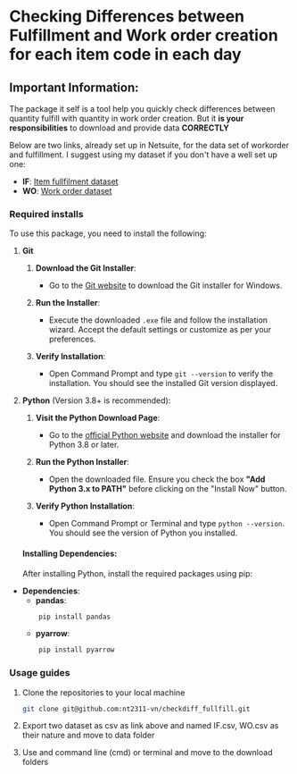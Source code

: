 # Checking Differences between Fulfillment and Work order creation for each item code in each day

## Important Information:
The package it self is a tool help you quickly check differences between quantity fulfill with quantity in work order creation.
But it **is your responsibilities** to download and provide data **CORRECTLY**

Below are two links, already set up in Netsuite, for the data set of workorder and fulfillment. I suggest using my dataset if you don't have a well set up one:
- **IF**: [Item fullfilment dataset](https://5574610.app.netsuite.com/app/common/search/searchresults.nl?searchid=2243&whence=)
- **WO**: [Work order dataset](https://5574610.app.netsuite.com/app/common/search/searchresults.nl?searchid=2637&whence=)

### Required installs
To use this package, you need to install the following:


1. **Git**
    1. **Download the Git Installer**:
        - Go to the [Git website](https://git-scm.com/download/win) to download the Git installer for Windows.

    2. **Run the Installer**:
        - Execute the downloaded `.exe` file and follow the installation wizard. Accept the default settings or customize as per your preferences.

    3. **Verify Installation**:
        - Open Command Prompt and type `git --version` to verify the installation. You should see the installed Git version displayed.


1. **Python** (Version 3.8+ is recommended):
    1. **Visit the Python Download Page**:
        - Go to the [official Python website](https://www.python.org/downloads/) and download the installer for Python 3.8 or later.

    2. **Run the Python Installer**:
        - Open the downloaded file. Ensure you check the box **"Add Python 3.x to PATH"** before clicking on the "Install Now" button.

    3. **Verify Python Installation**:
        - Open Command Prompt or Terminal and type `python --version`. You should see the version of Python you installed.

    #### Installing Dependencies:
    After installing Python, install the required packages using pip:

 - **Dependencies**:
    - **pandas**:
    ```sh
        pip install pandas
    ```
    - **pyarrow**:
    ```sh
        pip install pyarrow
    ```
### Usage guides
1. Clone the repositories to your local machine
    ```sh
    git clone git@github.com:nt2311-vn/checkdiff_fullfill.git
    ```

1. Export two dataset as csv as link above and named IF.csv, WO.csv as their nature and move to data folder

1. Use and command line (cmd) or terminal and move to the download folders

